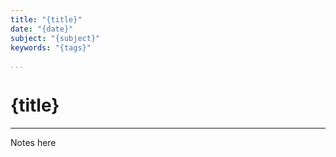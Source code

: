 ```yaml
---
title: "{title}"
date: "{date}"
subject: "{subject}"
keywords: "{tags}"

...
```


# {title}

<hr/>

Notes here

